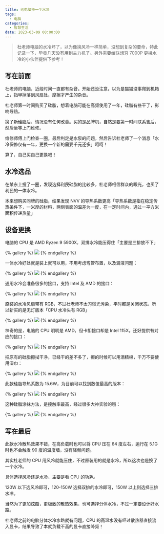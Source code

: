 ```yaml
---
title: 给电脑换一个水冷
tags:
  - 电脑
categories:
  - 智慧生活
date: 2023-03-09 00:00:00
---
```


> 杜老师电脑的水冷坏了，以为像换风冷一样简单，没想到复杂的要命，特此记录一下，毕竟几天没有用到主力机了。另外需要给联想刃 7000P 更换水冷的小伙伴提供下参考！

<!-- more -->

## 写在前面

杜老师的电脑，近段时间一直都有杂音。开始还没注意，以为是猫猫没事爬到机箱上，指甲掉落到风扇处，摩擦才产生的杂音。

杜老师第一时间购买了硅脂，想着电脑可能在高频使用了一年，硅脂有些干了，影响导热。

换了新硅脂后，情况没有任何改善。买的是品牌机，自然是要第一时间联系售后，然后坐等上门维修。

维修师傅上门检查一圈，最后判定是水泵的问题，然后告诉杜老师了一个消息「水冷保修仅有一年，更换一个新的需要千元还多」呵呵！

算了，自己买自己更换吧！

## 水冷选品

在某东上搜了一圈，发现选择利民硅脂的比较多，杜老师相信群众的眼光，也买了利民的一体水冷。

本来想购买同牌的硅脂，结果发现 NVV 的导热系数更高「导热系数是指在稳定传热条件下，一米厚的材料，两侧表面的温差为一度，在一定时间内，通过一平方米面积传递热量」

## 设备更换

电脑的 CPU 是 AMD Ryzen 9 5900X，双排水冷能压得住「主要是三排放不下」

{% gallery %}
![](https://cdn.dusays.com/2023/03/563-1.jpg)
{% endgallery %}

一体水冷好处就是装上就可以用，不用考虑弯管布置，以及漏液问题：

{% gallery %}
![](https://cdn.dusays.com/2023/03/563-2.jpg)
{% endgallery %}

通用水冷会准备很多的接口，支持 Intel 及 AMD 的接口：

{% gallery %}
![](https://cdn.dusays.com/2023/03/563-3.jpg)
{% endgallery %}

原装的水冷风扇带有 RGB，不过杜老师不太习惯光污染，平时都是关闭状态。所以新买的是无灯版本「CPU 水冷头有 RGB」

{% gallery %}
![](https://cdn.dusays.com/2023/03/563-4.jpg)
{% endgallery %}

神奇的是，电脑的 CPU 明明是 AMD，但卡扣接口却是 Intel 115X，还好提供有对应的接口：

{% gallery %}
![](https://cdn.dusays.com/2023/03/563-5.jpg)
{% endgallery %}

把原有的硅脂擦拭干净，已经干的差不多了，擦的时候可以用酒精棉，千万不要使用湿巾：

{% gallery %}
![](https://cdn.dusays.com/2023/03/563-6.jpg)
{% endgallery %}

此款硅脂导热系数为 15.6W，为目前可以找到数值最高的版本：

{% gallery %}
![](https://cdn.dusays.com/2023/03/563-7.jpg)
{% endgallery %}

这种硅脂涂抹方法，是接触率最高，经过很多大神实验的哦：

{% gallery %}
![](https://cdn.dusays.com/2023/03/563-8.jpg)
{% endgallery %}

## 写在最后

此款水冷散热效果不错，在高负载时也可以将 CPU 压在 64 度左右，运行在 5.1G 时也不会触发 90 度的温度墙，没有降频问题。

其实杜老师的 CPU 用风冷就能压住，不过原装用的就是水冷，所以这次也是换了一个水冷。

具体选择风冷还是水冷，主要是看 CPU 的功耗。

120W 以下选风冷即可，120-150W 选择双排的水冷即可，150W 以上则选择三排水冷。

当然为了更加炫酷，更极致的散热效果，也可选择分体水冷，不过一定要设计好水路。

杜老师之前的电脑分体水冷水路就有问题，CPU 的高温水没有经过散热器直接流入显卡，结果导致了本就负载不高的显卡直接降频！